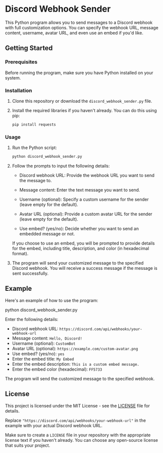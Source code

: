 # Discord Webhook Sender

This Python program allows you to send messages to a Discord webhook with full customization options. You can specify the webhook URL, message content, username, avatar URL, and even use an embed if you'd like.

## Getting Started

### Prerequisites

Before running the program, make sure you have Python installed on your system.

### Installation

1. Clone this repository or download the `discord_webhook_sender.py` file.

2. Install the required libraries if you haven't already. You can do this using pip:

   ```bash
   pip install requests
   ```

### Usage

1. Run the Python script:

   ```bash
   python discord_webhook_sender.py
   ```

2. Follow the prompts to input the following details:

   - Discord webhook URL: Provide the webhook URL you want to send the message to.

   - Message content: Enter the text message you want to send.

   - Username (optional): Specify a custom username for the sender (leave empty for the default).

   - Avatar URL (optional): Provide a custom avatar URL for the sender (leave empty for the default).

   - Use embed? (yes/no): Decide whether you want to send an embedded message or not.

   If you choose to use an embed, you will be prompted to provide details for the embed, including title, description, and color (in hexadecimal format).

3. The program will send your customized message to the specified Discord webhook. You will receive a success message if the message is sent successfully.

## Example

Here's an example of how to use the program:


python discord_webhook_sender.py

Enter the following details:

- Discord webhook URL: `https://discord.com/api/webhooks/your-webhook-url`
- Message content: `Hello, Discord!`
- Username (optional): `CustomBot`
- Avatar URL (optional): `https://example.com/custom-avatar.png`
- Use embed? (yes/no): `yes`
- Enter the embed title: `My Embed`
- Enter the embed description: `This is a custom embed message.`
- Enter the embed color (hexadecimal): `FF5733`

The program will send the customized message to the specified webhook.

## License

This project is licensed under the MIT License - see the [LICENSE](LICENSE) file for details.

Replace `"https://discord.com/api/webhooks/your-webhook-url"` in the example with your actual Discord webhook URL.

Make sure to create a `LICENSE` file in your repository with the appropriate license text if you haven't already. You can choose any open-source license that suits your project.
